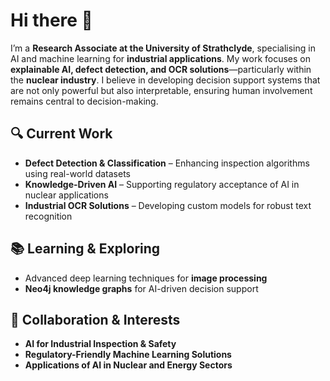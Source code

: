 # Hi there 👋  

I’m a **Research Associate at the University of Strathclyde**, specialising in AI and machine learning for **industrial applications**. My work focuses on **explainable AI, defect detection, and OCR solutions**—particularly within the **nuclear industry**. I believe in developing decision support systems that are not only powerful but also interpretable, ensuring human involvement remains central to decision-making.  

## 🔍 Current Work  
- **Defect Detection & Classification** – Enhancing inspection algorithms using real-world datasets  
- **Knowledge-Driven AI** – Supporting regulatory acceptance of AI in nuclear applications  
- **Industrial OCR Solutions** – Developing custom models for robust text recognition  

## 📚 Learning & Exploring  
- Advanced deep learning techniques for **image processing**  
- **Neo4j knowledge graphs** for AI-driven decision support  

## 🤝 Collaboration & Interests  
- **AI for Industrial Inspection & Safety**  
- **Regulatory-Friendly Machine Learning Solutions**  
- **Applications of AI in Nuclear and Energy Sectors**  
